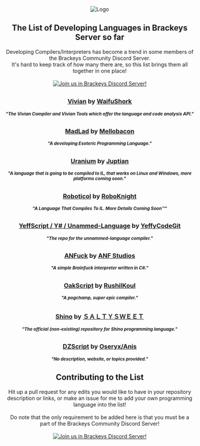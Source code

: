 <p align="center">
  <img src="http://cdn.discordapp.com/emojis/483612861898162187.png" alt="Logo">
  
  <h2 align="center"><strong>The List of Developing Languages in Brackeys Server so far</strong></h2>

  <p align="center">
    Developing Compilers/Interpreters has become a trend in some members of the Brackeys Community Discord Server.
    <br />
    It's hard to keep track of how many there are, so this list brings them all together in one place!
    <br /><br />
    <a href="https://discord.gg/brackeys"><img alt="Join us in Brackeys Discord Server!" src="https://img.shields.io/badge/%20-Join%20us%20in%20Brackeys%20Discord%20Server!-7289DA?style=for-the-badge&logo=discord&logoColor=f0f0f0"></a>
  </p>
<h2></h2>

  <h3 align="center">
    <strong><a href="https://github.com/WaifuShork/Vivian">Vivian</a></strong> by <a href="https://github.com/WaifuShork/">WaifuShork</a>
  </h3>
  <p align="center">
    <sup><strong><i>
      "The Vivian Compiler and Vivian Tools which offer the language and code analysis API."
    </i></strong></sup>
  </p>

<h2></h2>

  <h3 align="center">
    <strong><a href="https://github.com/mellobacon/MadLad">MadLad</a></strong> by <a href="https://github.com/mellobacon">Mellobacon</a>
  </h3>
  <p align="center">
    <sup><strong><i>
      "A developing Esoteric Programming Language."
    </i></strong></sup>
  </p>

<h2></h2>

  <h3 align="center">
  <strong><a href="https://github.com/Juptian/Uranium">Uranium</a></strong> by <a href="https://github.com/Juptian">Juptian</a>
  </h3>
  <p align="center">
    <sup><strong><i>
      "A language that is going to be compiled to IL, that works on Linux and Windows, more platforms coming soon."
    </i></strong></sup>
  </p>

<h2></h2>

  <h3 align="center">
  <strong><a href="https://github.com/roboknight5/Roboticol">Roboticol</a></strong> by <a href="https://github.com/roboknight5">RoboKnight</a>
  </h3>
  <p align="center">
    <sup><strong><i>
      "A Language That Compiles To IL. More Details Coming Soon™"
    </i></strong></sup>
  </p>

<h2></h2>

  <h3 align="center">
  <strong><a href="https://github.com/Unammed-Language-Project/Unammed-Language">YeffScript / Y# / Unammed-Language</a></strong> by <a href="https://github.com/YeffyCodeGit">YeffyCodeGit</a>
  </h3>
  <p align="center">
    <sup><strong><i>
      "The repo for the unnammed-language compiler."
    </i></strong></sup>
  </p>

<h2></h2>

  <h3 align="center">
  <strong><a href="https://github.com/ANF-Studios/Brainfuck-Interpreter/tree/cpp_impl_anfuck">ANFuck</a></strong> by <a href="https://github.com/ANF-Studios">ANF Studios</a>
  </h3>
  <p align="center">
    <sup><strong><i>
      "A simple Brainfuck interpreter written in C#."
    </i></strong></sup>
  </p>

<h2></h2>

  <h3 align="center">
  <strong><a href="https://github.com/rushilkoul/oakscript">OakScript</a></strong> by <a href="https://github.com/rushilkoul">RushilKoul</a>
  </h3>
  <p align="center">
    <sup><strong><i>
      "A pogchamp, super epic compiler."
    </i></strong></sup>
  </p>


<h2></h2>

  <h3 align="center">
  <strong><a href="https://github.com/salty-sweet/Shino">Shino</a></strong> by <a href="https://github.com/salty-sweet">ＳＡＬＴＹＳＷＥＥＴ</a>
  </h3>
  <p align="center">
    <sup><strong><i>
      "The official (non-existing) repository for Shino programming language."
    </i></strong></sup>
  </p>

<h2></h2>

  <h3 align="center">
  <strong><a href="https://github.com/404https://github.com/anis/DZScript">DZScript</a></strong> by <a href="https://github.com/404">Oseryx/Anis</a>
  </h3>
  <p align="center">
    <sup><strong><i>
      "No description, website, or topics provided."
    </i></strong></sup>
  </p>
  
<h2></h2>

  <h2 align="center"><strong>Contributing to the List</strong></h2>

  <p align="center">
    Hit up a pull request for any edits you would like to have in your repository description or links, or make an issue for me to add your own programming language into the list!
    <br /><br />
    Do note that the only requirement to be added here is that you must be a part of the Brackeys Community Discord Server!
    <br /><br />
    <a href="https://discord.gg/brackeys"><img alt="Join us in Brackeys Discord Server!" src="https://img.shields.io/badge/%20-Join%20us%20in%20Brackeys%20Discord%20Server!-7289DA?style=for-the-badge&logo=discord&logoColor=f0f0f0"></a>
  </p>
</p>


